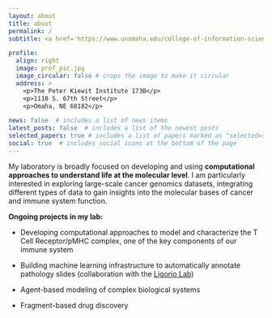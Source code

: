 ```yaml
---
layout: about
title: about
permalink: /
subtitle: <a href='https://www.unomaha.edu/college-of-information-science-and-technology/index.php'>College of Information Science and Technology, University of Nebraska at Omaha</a>

profile:
  align: right
  image: prof_pic.jpg
  image_circular: false # crops the image to make it circular
  address: >
    <p>The Peter Kiewit Institute 173B</p>
    <p>1110 S. 67th Street</p>
    <p>Omaha, NE 68182</p>

news: false  # includes a list of news items
latest_posts: false  # includes a list of the newest posts
selected_papers: true # includes a list of papers marked as "selected={true}"
social: true  # includes social icons at the bottom of the page
---
```


My laboratory is broadly focused on developing and using **computational approaches to understand life at the molecular level**. I am particularly interested in exploring large-scale cancer genomics datasets, integrating different types of data to gain insights into the molecular bases of cancer and immune system function.

**Ongoing projects in my lab:**

- Developing computational approaches to  model and characterize the T Cell Receptor/pMHC complex, one of the key components of our immune system

- Building machine learning infrastructure to automatically annotate pathology slides (collaboration with the [Ligorio Lab](https://ligoriolab.com/lab-2/))

- Agent-based modeling of complex biological systems


- Fragment-based drug discovery
